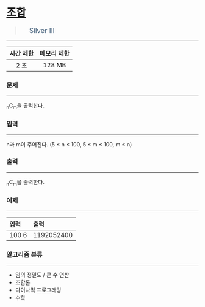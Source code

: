 # [조합](https://www.acmicpc.net/problem/2407)

> <img src="https://d2gd6pc034wcta.cloudfront.net/tier/8.svg" width="16" heigth="21" style = "vertical-align: middle;"/>&nbsp;<span style="font-size: 18px; color: #435f7a;">Silver III</span>

***

<div align="center">

|시간 제한|메모리 제한|
|:---:|:---:|
|2 초 |128 MB|

</div>

### 문제

***

<sub>n</sub>C<sub>m</sub>을 출력한다.

### 입력

***

n과 m이 주어진다. (5 ≤ n ≤ 100, 5 ≤ m ≤ 100, m ≤ n)

### 출력

***

<sub>n</sub>C<sub>m</sub>을 출력한다.

### 예제

***

|입력|출력|
|:---|:---|
|100 6|1192052400|

### 알고리즘 분류

***

* 임의 정밀도 / 큰 수 연산
* 조합론
* 다이나믹 프로그래밍
* 수학

